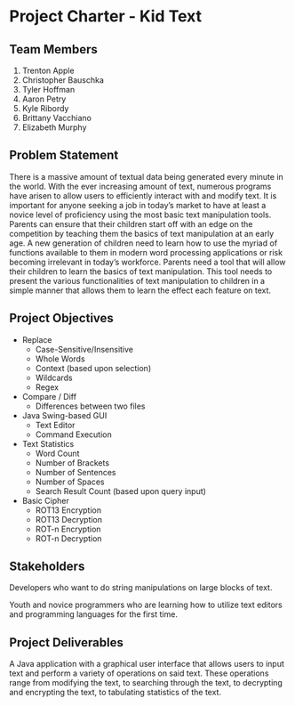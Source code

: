 Project Charter - Kid Text
=====

Team Members
------------------
1. Trenton Apple
2. Christopher Bauschka
3. Tyler Hoffman
4. Aaron Petry
5. Kyle Ribordy
6. Brittany Vacchiano
7. Elizabeth Murphy

Problem Statement
------------------
There is a massive amount of textual data being generated every minute in the world. With the ever increasing amount of text, numerous programs have arisen to allow users to efficiently interact with and modify text. It is important for anyone seeking a job in today’s market to have at least a novice level of proficiency using the most basic text manipulation tools. Parents can ensure that their children start off with an edge on the competition by teaching them the basics of text manipulation at an early age. A new generation of children need to learn how to use the myriad of functions available to them in modern word processing applications or risk becoming irrelevant in today’s workforce. Parents need a tool that will allow their children to learn the basics of text manipulation. This tool needs to present the various functionalities of text manipulation to children in a simple manner that allows them to learn the effect each feature on text.

Project Objectives
------------------
* Replace
	* Case-Sensitive/Insensitive
	* Whole Words
	* Context (based upon selection)
	* Wildcards
	* Regex
* Compare / Diff 
	* Differences between two files
* Java Swing-based GUI
	* Text Editor
	* Command Execution
* Text Statistics
	* Word Count
	* Number of Brackets
	* Number of Sentences
	* Number of Spaces
	* Search Result Count (based upon query input)
* Basic Cipher
	* ROT13 Encryption
	* ROT13 Decryption
	* ROT-n Encryption
	* ROT-n Decryption
	
Stakeholders
------------------
Developers who want to do string manipulations on large blocks of text.

Youth and novice programmers who are learning how to utilize text editors and programming languages for the first time.

Project Deliverables
------------------
A Java application with a graphical user interface that allows users to input text and perform a variety of operations on said text. These operations range from modifying the text, to searching through the text, to decrypting and encrypting the text, to tabulating statistics of the text.
